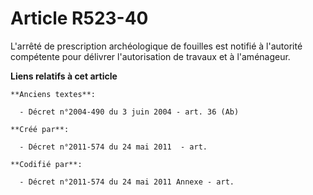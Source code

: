 # Article R523-40

L'arrêté de prescription archéologique de fouilles est notifié à l'autorité compétente pour délivrer l'autorisation de
travaux et à l'aménageur.

**Liens relatifs à cet article**

	**Anciens textes**:

	  - Décret n°2004-490 du 3 juin 2004 - art. 36 (Ab)

	**Créé par**:

	  - Décret n°2011-574 du 24 mai 2011  - art.

	**Codifié par**:

	  - Décret n°2011-574 du 24 mai 2011 Annexe - art.

